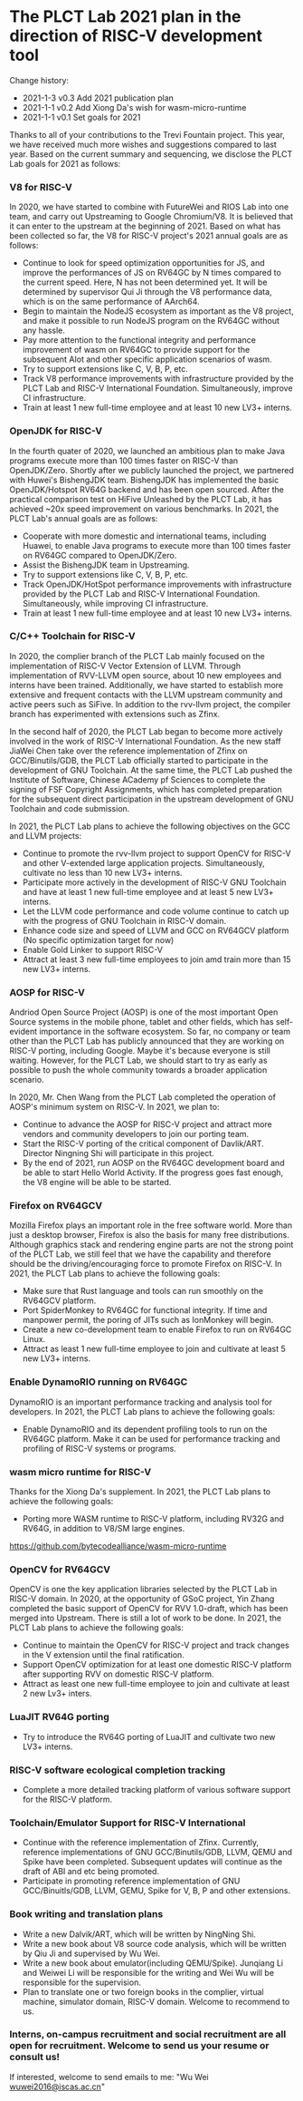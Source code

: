 # The PLCT Lab 2021 plan in the direction of RISC-V development tool

Change history:
- 2021-1-3 v0.3 Add 2021 publication plan
- 2021-1-1 v0.2 Add Xiong Da's wish for wasm-micro-runtime
- 2021-1-1 v0.1 Set goals for 2021

Thanks to all of your contributions to the Trevi Fountain project. This year, we have received much more wishes and suggestions compared to last year. Based on the current summary and sequencing, we disclose the PLCT Lab goals for 2021 as follows:

### V8 for RISC-V

In 2020, we have started to combine with FutureWei and RIOS Lab into one team, and carry out Upstreaming to Google Chromium/V8. It is believed that it can enter to the upstream at the beginning of 2021. Based on what has been collected so far, the V8 for RISC-V project's 2021 annual goals are as follows:

- Continue to look for speed optimization opportunities for JS, and improve the performances of JS on RV64GC by N times compared to the current speed. Here, N has not been determined yet. It will be determined by supervisor Qui Ji through the V8 performance data, which is on the same performance of AArch64.
- Begin to maintain the NodeJS ecosystem as important as the V8 project, and make it possible to run NodeJS program on the RV64GC without any hassle.
- Pay more attention to the functional integrity and performance improvement of wasm on RV64GC to provide support for the subsequent AIot and other specific application scenarios of wasm.
- Try to support extensions like C, V, B, P, etc.
- Track V8 performance improvements with infrastructure provided by the PLCT Lab and RISC-V International Foundation. Simultaneously,  improve CI infrastructure.
- Train at least 1 new full-time employee and at least 10 new LV3+ interns.

### OpenJDK for RISC-V

In the fourth quater of 2020, we launched an ambitious plan to make Java programs execute more than 100 times faster on RISC-V than OpenJDK/Zero. Shortly after we publicly launched the project, we partnered with Huwei's BishengJDK team. BishengJDK has implemented the basic OpenJDK/Hotspot RV64G backend and has been open sourced. After the practical comparison test on HiFive Unleashed by the PLCT Lab, it has achieved ~20x speed improvement on various benchmarks. In 2021, the PLCT Lab's annual goals are as follows:

- Cooperate with more domestic and international teams, including Huawei, to enable Java programs to execute more than 100 times faster on RV64GC compared to OpenJDK/Zero.
- Assist the BishengJDK team in Upstreaming.
- Try to support extensions like C, V, B, P, etc.
- Track OpenJDK/HotSpot performance improvements with infrastructure provided by the PLCT Lab and RISC-V International Foundation. Simultaneously, while improving CI infrastructure.
- Train at least 1 new full-time employee and at least 10 new LV3+ interns.

### C/C++ Toolchain for RISC-V

In 2020, the complier branch of the PLCT Lab mainly focused on the implementation of RISC-V Vector Extension of LLVM. Through implementation of RVV-LLVM open source, about 10 new employees and interns have been trained. Additionally, we have started to establish more extensive and frequent contacts with the LLVM upstream community and active peers such as SiFive. In addition to the rvv-llvm project, the compiler branch has experimented with extensions such as Zfinx.

In the second half of 2020, the PLCT Lab began to become more actively involved in the work of RISC-V International Foundation. As the new staff JiaWei Chen take over the reference implementation of Zfinx on GCC/Binutils/GDB, the PLCT Lab officially started to participate in the development of GNU Toolchain. At the same time, the PLCT Lab pushed the Institute of Software, Chinese ACademy pf Sciences to complete the signing of FSF Copyright Assignments, which has completed preparation for the subsequent direct participation in the upstream development of GNU Toolchain and code submission.

In 2021, the PLCT Lab plans to achieve the following objectives on the GCC and LLVM projects:

- Continue to promote the rvv-llvm project to support OpenCV for RISC-V and other V-extended large application projects. Simultaneously, cultivate no less than 10 new LV3+ interns.
- Participate more actively in the development of RISC-V GNU Toolchain and have at least 1 new full-time employee and at least 5 new LV3+ interns.
- Let the LLVM code performance and code volume continue to catch up with the progress of GNU Toolchain in RISC-V domain.
- Enhance code size and speed of LLVM and GCC on RV64GCV platform (No specific optimization target for now)
- Enable Gold Linker to support RISC-V
- Attract at least 3 new full-time employees to join amd train more than 15 new LV3+ interns.

### AOSP for RISC-V

Andriod Open Source Project (AOSP) is one of the most important Open Source systems in the mobile phone, tablet and other fields, which has self-evident importance in the software ecosystem. So far, no company or team other than the PLCT Lab has publicly announced that they are working on RISC-V porting, including Google. Maybe it's because everyone is still waiting. However, for the PLCT Lab, we should start to try as early as possible to push the whole community towards a broader application scenario.

In 2020, Mr. Chen Wang from the PLCT Lab completed the operation of AOSP's minimum system on RISC-V. In 2021, we plan to:

- Continue to advance the AOSP for RISC-V project and attract more vendors and community developers to join our porting team.
- Start the RISC-V porting of the critical component of Davlik/ART. Director Ningning Shi will participate in this project.
- By the end of 2021, run AOSP on the RV64GC development board and be able to start Hello World Activity. If the progress goes fast enough, the V8 engine will be able to be started.

### Firefox on RV64GCV

Mozilla Firefox plays an important role in the free software world. More than just a desktop browser, Firefox is also the basis for many free distributions. Although graphics stack and rendering engine parts are not the strong point of the PLCT Lab, we still feel that we have the capability and therefore should be the driving/encouraging force to promote Firefox on RISC-V. In 2021, the PLCT Lab plans to achieve the following goals:

- Make sure that Rust language and tools can run smoothly on the RV64GCV platform.
- Port SpiderMonkey to RV64GC for functional integrity. If time and manpower permit, the poring of JITs such as IonMonkey will begin.
- Create a new co-development team to enable Firefox to run on RV64GC Linux.
- Attract as least 1 new full-time employee to join and cultivate at least 5 new LV3+ interns.

### Enable DynamoRIO running on RV64GC

DynamoRIO is an important performance tracking and analysis tool for developers. In 2021, the PLCT Lab plans to achieve the following goals:

- Enable DynamoRIO and its dependent profiling tools to run on the RV64GC platform. Make it can be used for performance tracking and profiling of RISC-V systems or programs.
### wasm micro runtime for RISC-V

Thanks for the Xiong Da's supplement. In 2021, the PLCT Lab plans to achieve the following goals:
- Porting more WASM runtime to RISC-V platform, including RV32G and RV64G, in addition to V8/SM large engines.

https://github.com/bytecodealliance/wasm-micro-runtime


### OpenCV for RV64GCV

OpenCV is one the key application libraries selected by the PLCT Lab in RISC-V domain. In 2020, at the opportunity of GSoC project, Yin Zhang completed the basic support of OpenCV for RVV 1.0-draft, which has been merged into Upstream. There is still a lot of work to be done. In 2021, the PLCT Lab plans to achieve the following goals:

- Continue to maintain the OpenCV for RISC-V project and track changes in the V extension until the final ratification.
- Support OpenCV optimization for at least one domestic RISC-V platform after supporting RVV on domestic RISC-V platform.
- Attract as least one new full-time employee to join and cultivate at least 2 new Lv3+ inters.

### LuaJIT RV64G porting

- Try to introduce the RV64G porting of LuaJIT and cultivate two new LV3+ interns.

### RISC-V software ecological completion tracking

- Complete a more detailed tracking platform of various software support for the RISC-V platform.

### Toolchain/Emulator Support for RISC-V International

- Continue with the reference implementation of Zfinx. Currently, reference implementations of GNU GCC/Binutils/GDB, LLVM, QEMU and Spike have been completed. Subsequent updates will continue as the draft of ABI and etc being promoted.
- Participate in promoting reference implementation of GNU GCC/Binuitls/GDB, LLVM, GEMU, Spike for V, B, P and other extensions.

### Book writing and translation plans

- Write a new Dalvik/ART, which will be written by NingNing Shi.
- Write a new book about V8 source code analysis, which will be written by Qiu Ji and supervised by Wu Wei.
- Write a new book about emulator(including QEMU/Spike). Junqiang Li and Weiwei Li will be responsible for the writing and Wei Wu will be responsible for the supervision.
- Plan to translate one or two foreign books in the complier, virtual machine, simulator domain, RISC-V domain. Welcome to recommend to us.
  

### Interns, on-campus recruitment and social recruitment are all open for recruitment. Welcome to send us your resume or consult us!

If interested, welcome to send emails to me: "Wu Wei <wuwei2016@iscas.ac.cn>"
